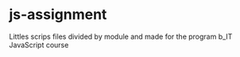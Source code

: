 # js-assignment
Littles scrips files divided by module and made for the program b_IT JavaScript course
